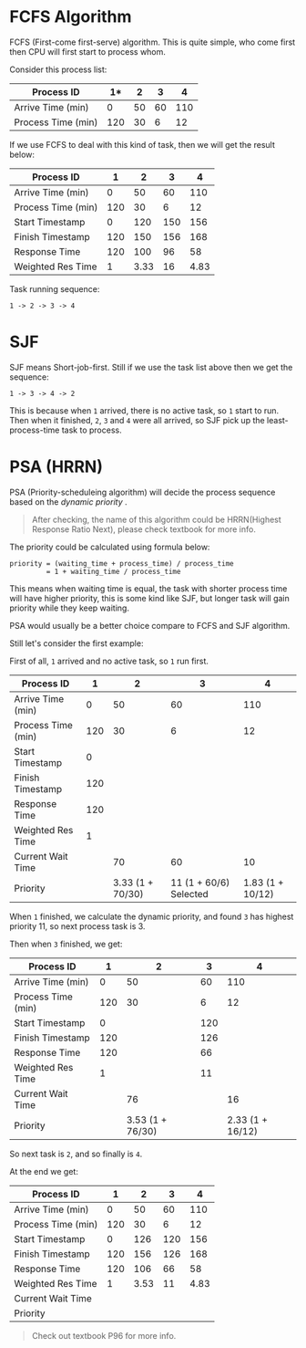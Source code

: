 # FCFS Algorithm

FCFS (First-come first-serve) algorithm. This is quite simple, who come first then CPU will first start to process whom.

Consider this process list:

| Process ID         | 1*  | 2  | 3  | 4   |
|--------------------|-----|----|----|-----|
| Arrive Time (min)  | 0   | 50 | 60 | 110 |
| Process Time (min) | 120 | 30 | 6  | 12  |

If we use FCFS to deal with this kind of task, then we will get the result below:

| Process ID         | 1   | 2    | 3   | 4    |
|--------------------|-----|------|-----|------|
| Arrive Time (min)  | 0   | 50   | 60  | 110  |
| Process Time (min) | 120 | 30   | 6   | 12   |
| Start Timestamp    | 0   | 120  | 150 | 156  |
| Finish Timestamp   | 120 | 150  | 156 | 168  |
| Response Time      | 120 | 100  | 96  | 58   |
| Weighted Res Time  | 1   | 3.33 | 16  | 4.83 |

Task running sequence:

```
1 -> 2 -> 3 -> 4
```

# SJF

SJF means Short-job-first. Still if we use the task list above then we get the sequence:

```
1 -> 3 -> 4 -> 2
```

This is because when `1` arrived, there is no active task, so `1` start to run. Then when it finished, `2`, `3` and `4` were all arrived, so SJF pick up the least-process-time task to process.

# PSA (HRRN)

PSA (Priority-scheduleing algorithm) will decide the process sequence based on the _dynamic priority_ .

> After checking, the name of this algorithm could be HRRN(Highest Response Ratio Next), please check textbook for more info.

The priority could be calculated using formula below:

```
priority = (waiting_time + process_time) / process_time
         = 1 + waiting_time / process_time
```

This means when waiting time is equal, the task with shorter process time will have higher priority, this is some kind like SJF, but longer task will gain priority while they keep waiting.

PSA would usually be a better choice compare to FCFS and SJF algorithm.

Still let's consider the first example:

First of all, `1` arrived and no active task, so `1` run first.

| Process ID         | 1   | 2                | 3                      | 4                |
|--------------------|-----|------------------|------------------------|------------------|
| Arrive Time (min)  | 0   | 50               | 60                     | 110              |
| Process Time (min) | 120 | 30               | 6                      | 12               |
| Start Timestamp    | 0   |                  |                        |                  |
| Finish Timestamp   | 120 |                  |                        |                  |
| Response Time      | 120 |                  |                        |                  |
| Weighted Res Time  | 1   |                  |                        |                  |
| Current Wait Time  |     | 70               | 60                     | 10               |
| Priority           |     | 3.33 (1 + 70/30) | 11 (1 + 60/6) Selected | 1.83 (1 + 10/12) |

When `1` finished, we calculate the dynamic priority, and found `3` has highest priority 11, so next process task is 3.

Then when `3` finished, we get:

| Process ID         | 1   | 2                | 3   | 4                |
|--------------------|-----|------------------|-----|------------------|
| Arrive Time (min)  | 0   | 50               | 60  | 110              |
| Process Time (min) | 120 | 30               | 6   | 12               |
| Start Timestamp    | 0   |                  | 120 |                  |
| Finish Timestamp   | 120 |                  | 126 |                  |
| Response Time      | 120 |                  | 66  |                  |
| Weighted Res Time  | 1   |                  | 11  |                  |
| Current Wait Time  |     | 76               |     | 16               |
| Priority           |     | 3.53 (1 + 76/30) |     | 2.33 (1 + 16/12) |

So next task is `2`, and so finally is `4`.

At the end we get:

| Process ID         | 1   | 2    | 3   | 4    |
|--------------------|-----|------|-----|------|
| Arrive Time (min)  | 0   | 50   | 60  | 110  |
| Process Time (min) | 120 | 30   | 6   | 12   |
| Start Timestamp    | 0   | 126  | 120 | 156  |
| Finish Timestamp   | 120 | 156  | 126 | 168  |
| Response Time      | 120 | 106  | 66  | 58   |
| Weighted Res Time  | 1   | 3.53 | 11  | 4.83 |
| Current Wait Time  |     |      |     |      |
| Priority           |     |      |     |      |

> Check out textbook P96 for more info.
